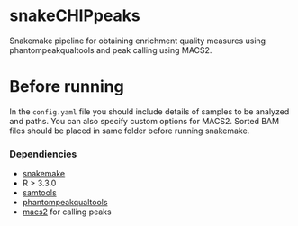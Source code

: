 # snakeCHIPpeaks
Snakemake pipeline for obtaining enrichment quality measures using phantompeakqualtools and peak calling using MACS2. 

# Before running
In the `config.yaml` file you should include details of samples to be analyzed and paths. You can also specify custom options for MACS2.
Sorted BAM files should be placed in same folder before running snakemake.

### Dependiencies
* [snakemake](https://snakemake.readthedocs.io/en/stable/)
* R > 3.3.0
* [samtools](http://www.htslib.org/)
* [phantompeakqualtools](https://github.com/kundajelab/phantompeakqualtools)
* [macs2](https://github.com/taoliu/MACS) for calling peaks
